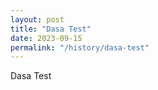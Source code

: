 ```yaml
---
layout: post
title: "Dasa Test"
date: 2023-09-15
permalink: "/history/dasa-test"
---
```


Dasa Test
